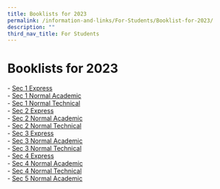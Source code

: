 ```yaml
---
title: Booklists for 2023
permalink: /information-and-links/For-Students/Booklist-for-2023/
description: ""
third_nav_title: For Students
---
```

Booklists for 2023
==================

\- [Sec 1 Express](/files/SEC%201%20EXP.pdf) <br> 
\- [Sec 1 Normal Academic](/files/SEC%201%20NA.pdf) <br>
\- [Sec 1 Normal Technical](https://bedoksouthsec.moe.edu.sg/qql/slot/u755/Useful%20Links/Booklists%202023/SEC%201%20NT.pdf)  
\- [Sec 2 Express](https://bedoksouthsec.moe.edu.sg/qql/slot/u755/Information%20and%20Links/For%20Students/Booklist%202023/2%20Exp.pdf)  
\- [Sec 2 Normal Academic](https://bedoksouthsec.moe.edu.sg/qql/slot/u755/Information%20and%20Links/For%20Students/Booklist%202023/2%20NA.pdf)  
\- [Sec 2 Normal Technical](https://bedoksouthsec.moe.edu.sg/qql/slot/u755/Information%20and%20Links/For%20Students/Booklist%202023/2%20NT.pdf)   
\- [Sec 3 Express](https://bedoksouthsec.moe.edu.sg/qql/slot/u755/Information%20and%20Links/For%20Students/Booklist%202023/3%20Exp.pdf)  
\- [Sec 3 Normal Academic](https://bedoksouthsec.moe.edu.sg/qql/slot/u755/Information%20and%20Links/For%20Students/Booklist%202023/3%20NA.pdf)  
\- [Sec 3 Normal Technical](https://bedoksouthsec.moe.edu.sg/qql/slot/u755/Information%20and%20Links/For%20Students/Booklist%202023/3NT2023.pdf)  
\- [Sec 4 Express](https://bedoksouthsec.moe.edu.sg/qql/slot/u755/Information%20and%20Links/For%20Students/Booklist%202023/4%20Exp.pdf)  
\- [Sec 4 Normal Academic](https://bedoksouthsec.moe.edu.sg/qql/slot/u755/Information%20and%20Links/For%20Students/Booklist%202023/4%20NA.pdf)  
\- [Sec 4 Normal Technical](https://bedoksouthsec.moe.edu.sg/qql/slot/u755/Information%20and%20Links/For%20Students/Booklist%202023/4%20NT.pdf)  
\- [Sec 5 Normal Academic](https://bedoksouthsec.moe.edu.sg/qql/slot/u755/Useful%20Links/Booklists%202023/SEC%205%20NA.pdf)